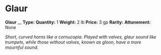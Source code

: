 # Glaur

**Glaur**
__
**Type:** 
**Quantity:** 1
**Weight:** 2 lb
**Price:** 3 gp
**Rarity:** 
**Attunement:** None

*Short, curved horns like a cornucopia. Played with valves, glaur sound like trumpets, while those without valves, known as gloon, have a more mournful sound.*
